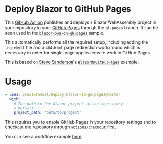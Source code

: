 # Deploy Blazor to GitHub Pages

This [GitHub Action](https://github.com/features/actions) publishes and deploys a Blazor WebAssembly project in your repository to your [GitHub Pages](https://pages.github.com/) through the `gh-pages` branch. It can be seen used in the [`blazor-pwa-on-gh-pages`](https://github.com/proulxsamuel/blazor-pwa-on-gh-pages) sample.

This automatically performs all the required setup, including adding the `.nojekyll` file and a `404.html` page redirection workaround which is necessary in order for single-page applications to work in GitHub Pages.

This is based on [Steve Sanderson](https://github.com/SteveSandersonMS)'s [`BlazorOnGitHubPages`](https://github.com/SteveSandersonMS/BlazorOnGitHubPages) example.

# Usage

```yml
- uses: proulxsamuel/deploy-blazor-to-gh-pages@master
  with:
    # The path to the Blazor project in the repository.
    # Default: '.'
    project_path: 'path/to/project'   
```

This requires you to enable GitHub Pages in your repository settings and to checkout the repository through [`actions/checkout`](https://github.com/actions/checkout) first.

You can see a workflow example [here](https://github.com/proulxsamuel/blazor-pwa-on-gh-pages/blob/master/.github/workflows/deploy.yml).
